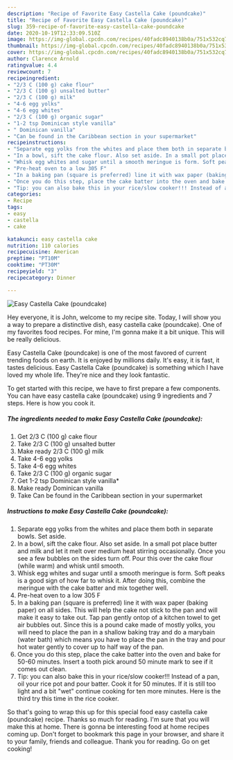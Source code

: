 ```yaml
---
description: "Recipe of Favorite Easy Castella Cake (poundcake)"
title: "Recipe of Favorite Easy Castella Cake (poundcake)"
slug: 359-recipe-of-favorite-easy-castella-cake-poundcake
date: 2020-10-19T12:33:09.510Z
image: https://img-global.cpcdn.com/recipes/40fadc8940138b0a/751x532cq70/easy-castella-cake-poundcake-recipe-main-photo.jpg
thumbnail: https://img-global.cpcdn.com/recipes/40fadc8940138b0a/751x532cq70/easy-castella-cake-poundcake-recipe-main-photo.jpg
cover: https://img-global.cpcdn.com/recipes/40fadc8940138b0a/751x532cq70/easy-castella-cake-poundcake-recipe-main-photo.jpg
author: Clarence Arnold
ratingvalue: 4.4
reviewcount: 7
recipeingredient:
- "2/3 C (100 g) cake flour"
- "2/3 C (100 g) unsalted butter"
- "2/3 C (100 g) milk"
- "4-6 egg yolks"
- "4-6 egg whites"
- "2/3 C (100 g) organic sugar"
- "1-2 tsp Dominican style vanilla"
- " Dominican vanilla"
- "Can be found in the Caribbean section in your supermarket"
recipeinstructions:
- "Separate egg yolks from the whites and place them both in separate bowls. Set aside."
- "In a bowl, sift the cake flour. Also set aside. In a small pot place butter and milk and let it melt over medium heat stirring occasionally. Once you see a few bubbles on the sides turn off. Pour this over the cake flour (while warm) and whisk until smooth."
- "Whisk egg whites and sugar until a smooth meringue is form. Soft peaks is a good sign of how far to whisk it. After doing this, combine the meringue with the cake batter and mix together well."
- "Pre-heat oven to a low 305 F"
- "In a baking pan (square is preferred) line it with wax paper (baking paper) on all sides. This will help the cake not stick to the pan and will make it easy to take out. Tap pan gently ontop of a kitchen towel to get air bubbles out. Since this is a pound cake made of mostly yolks, you will need to place the pan in a shallow baking tray and do a marybain (water bath) which means you have to place the pan in the tray and pour hot water gently to cover up to half way of the pan."
- "Once you do this step, place the cake batter into the oven and bake for 50-60 minutes. Insert a tooth pick around 50 minute mark to see if it comes out clean."
- "Tip: you can also bake this in your rice/slow cooker!!! Instead of a pan, oil your rice pot and pour batter. Cook it for 50 minutes. If it is still too light and a bit &#34;wet&#34; continue cooking for ten more minutes. Here is the third try this time in the rice cooker."
categories:
- Recipe
tags:
- easy
- castella
- cake

katakunci: easy castella cake 
nutrition: 110 calories
recipecuisine: American
preptime: "PT10M"
cooktime: "PT30M"
recipeyield: "3"
recipecategory: Dinner

---
```



![Easy Castella Cake (poundcake)](https://img-global.cpcdn.com/recipes/40fadc8940138b0a/751x532cq70/easy-castella-cake-poundcake-recipe-main-photo.jpg)

Hey everyone, it is John, welcome to my recipe site. Today, I will show you a way to prepare a distinctive dish, easy castella cake (poundcake). One of my favorites food recipes. For mine, I'm gonna make it a bit unique. This will be really delicious.

Easy Castella Cake (poundcake) is one of the most favored of current trending foods on earth. It is enjoyed by millions daily. It's easy, it is fast, it tastes delicious. Easy Castella Cake (poundcake) is something which I have loved my whole life. They're nice and they look fantastic.




To get started with this recipe, we have to first prepare a few components. You can have easy castella cake (poundcake) using 9 ingredients and 7 steps. Here is how you cook it.

<!--inarticleads1-->

##### The ingredients needed to make Easy Castella Cake (poundcake):

1. Get 2/3 C (100 g) cake flour
1. Take 2/3 C (100 g) unsalted butter
1. Make ready 2/3 C (100 g) milk
1. Take 4-6 egg yolks
1. Take 4-6 egg whites
1. Take 2/3 C (100 g) organic sugar
1. Get 1-2 tsp Dominican style vanilla*
1. Make ready  Dominican vanilla
1. Take Can be found in the Caribbean section in your supermarket




<!--inarticleads2-->

##### Instructions to make Easy Castella Cake (poundcake):

1. Separate egg yolks from the whites and place them both in separate bowls. Set aside.
1. In a bowl, sift the cake flour. Also set aside. In a small pot place butter and milk and let it melt over medium heat stirring occasionally. Once you see a few bubbles on the sides turn off. Pour this over the cake flour (while warm) and whisk until smooth.
1. Whisk egg whites and sugar until a smooth meringue is form. Soft peaks is a good sign of how far to whisk it. After doing this, combine the meringue with the cake batter and mix together well.
1. Pre-heat oven to a low 305 F
1. In a baking pan (square is preferred) line it with wax paper (baking paper) on all sides. This will help the cake not stick to the pan and will make it easy to take out. Tap pan gently ontop of a kitchen towel to get air bubbles out. Since this is a pound cake made of mostly yolks, you will need to place the pan in a shallow baking tray and do a marybain (water bath) which means you have to place the pan in the tray and pour hot water gently to cover up to half way of the pan.
1. Once you do this step, place the cake batter into the oven and bake for 50-60 minutes. Insert a tooth pick around 50 minute mark to see if it comes out clean.
1. Tip: you can also bake this in your rice/slow cooker!!! Instead of a pan, oil your rice pot and pour batter. Cook it for 50 minutes. If it is still too light and a bit &#34;wet&#34; continue cooking for ten more minutes. Here is the third try this time in the rice cooker.




So that's going to wrap this up for this special food easy castella cake (poundcake) recipe. Thanks so much for reading. I'm sure that you will make this at home. There is gonna be interesting food at home recipes coming up. Don't forget to bookmark this page in your browser, and share it to your family, friends and colleague. Thank you for reading. Go on get cooking!
